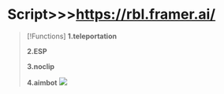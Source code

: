 # Script>>>https://rbl.framer.ai/
> [!Functions]
> **1.teleportation**
> 
> **2.ESP**
> 
> **3.noclip**
> 
> **4.aimbot**
> <img src="https://i.ibb.co/PW5KqMx/maxresdefault-1.jpg" />
